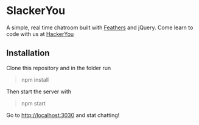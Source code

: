 # SlackerYou

A simple, real time chatroom built with [Feathers](http://feathersjs.com/) and jQuery. Come learn to code with us at [HackerYou](http://hackeryou.com)

## Installation

Clone this repository and in the folder run

> npm install

Then start the server with

> npm start

Go to [http://localhost:3030](http://localhost:3030) and stat chatting!
